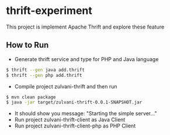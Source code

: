 # thrift-experiment
This project is implement Apache Thrift and explore these feature

## How to Run
* Generate thrift service and type for PHP and Java language
```sh
$ thrift --gen java add.thrift
$ thrift --gen php add.thrift
```

* Compile project zulvani-thrift and then run
```sh
$ mvn clean package
$ java -jar target/zulvani-thrift-0.0.1-SNAPSHOT.jar
```
* It should show you message: "Starting the simple server..."
* Run project zulvani-thrift-client as Java Client
* Run project zulvani-thrift-client-php as PHP Client

